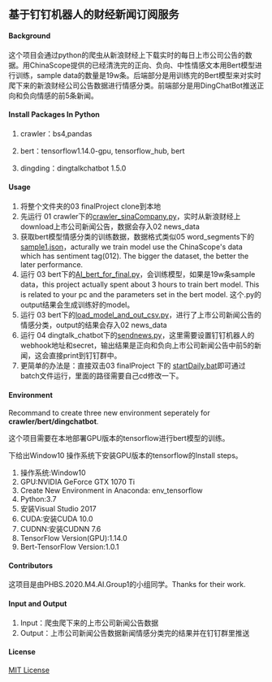 ## 基于钉钉机器人的财经新闻订阅服务

#### Background

这个项目会通过python的爬虫从新浪财经上下载实时的每日上市公司公告的数据。用ChinaScope提供的已经清洗完的正向、负向、中性情感文本用Bert模型进行训练，sample data的数量是19w条。后端部分是用训练完的Bert模型来对实时爬下来的新浪财经公司公告数据进行情感分类。前端部分是用DingChatBot推送正向和负向情感的前5条新闻。

#### Install Packages In Python

1. crawler：bs4,pandas

2. bert：tensorflow1.14.0-gpu, tensorflow_hub, bert

3. dingding：dingtalkchatbot 1.5.0

#### Usage

1. 将整个文件夹的03 finalProject clone到本地
2. 先运行 01 crawler下的[crawler_sinaCompany.py](https://github.com/eiahb3838ya/PHBS_AI_TweetSentimentExtraction/blob/master/02src/03finalProject/01crawler/crawler_sinaCompany.py)，实时从新浪财经上download上市公司新闻公告，数据会存入02 news_data
3. 获取bert模型情感分类的训练数据，数据格式类似05 word_segments下的[sample1.json](https://github.com/eiahb3838ya/PHBS_AI_TweetSentimentExtraction/blob/master/02src/03finalProject/05word_segments/sample1.json)，acturally we train model use the ChinaScope's data which has sentiment tag(012). The bigger the dataset, the better the later performance. 
4. 运行 03 bert下的[AI_bert_for_final.py](https://github.com/eiahb3838ya/PHBS_AI_TweetSentimentExtraction/blob/master/02src/03finalProject/03bert/AI_bert_for_final.py)，会训练模型，如果是19w条sample data，this project actually spent about 3 hours to train bert model. This is related to your pc and the parameters set in the bert model. 这个.py的output结果会生成训练好的model。
5. 运行 03 bert下的[load_model_and_out_csv.py](https://github.com/eiahb3838ya/PHBS_AI_TweetSentimentExtraction/blob/master/02src/03finalProject/03bert/load_model_and_out_csv.py)，进行了上市公司新闻公告的情感分类，output的结果会存入02 news_data
6. 运行 04 dingtalk_chatbot下的[sendnews.py](https://github.com/eiahb3838ya/PHBS_AI_TweetSentimentExtraction/blob/master/02src/03finalProject/04dingtalk_chatbot/sendnews.py)，这里需要设置钉钉机器人的webhook地址和secret，输出结果是正向和负向上市公司新闻公告中前5的新闻，这会直接print到钉钉群中。
7. 更简单的办法是：直接双击03 finalProject 下的 [startDaily.bat](https://github.com/eiahb3838ya/PHBS_AI_TweetSentimentExtraction/blob/master/02src/03finalProject/startDaily.bat)即可通过batch文件运行，里面的路径需要自己cd修改一下。

#### Environment

Recommand to create three new environment seperately for **crawler/bert/dingchatbot**.

这个项目需要在本地部署GPU版本的tensorflow进行bert模型的训练。

下给出Window10 操作系统下安装GPU版本的tensorflow的Install steps。

1. 操作系统:Window10
2. GPU:NVIDIA GeForce GTX 1070 Ti
3. Create New Environment in Anaconda: env_tensorflow 
4. Python:3.7
5. 安装Visual Studio 2017
6. CUDA:安装CUDA 10.0
7. CUDNN:安装CUDNN 7.6
8. TensorFlow Version(GPU):1.14.0
9. Bert-TensorFlow Version:1.0.1

#### Contributors

这项目是由PHBS.2020.M4.AI.Group1的小组同学。Thanks for their work.

#### Input and Output

1. Input：爬虫爬下来的上市公司新闻公告数据
2. Output：上市公司新闻公告数据新闻情感分类完的结果并在钉钉群里推送

#### License

[MIT License](https://github.com/RichardLitt/standard-readme/blob/master/LICENSE) 